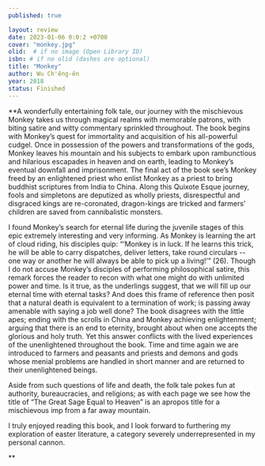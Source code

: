 ```yaml
---
published: true

layout: review
date: 2023-01-06 0:0:2 +0700
cover: "monkey.jpg"
olid:  # if no image (Open Library ID)
isbn: # if no olid (dashes are optional)
title: "Monkey"
author: Wu Ch'êng-ên
year: 2018
status: Finished
---
```


**A wonderfully entertaining folk tale, our journey with the mischievous Monkey takes us through magical realms with memorable patrons, with biting satire and witty commentary sprinkled throughout. The book begins with Monkey’s quest for immortality and acquisition of his all-powerful cudgel. Once in possession of the powers and transformations of the gods, Monkey leaves his mountain and his subjects to embark upon rambunctious and hilarious escapades in heaven and on earth, leading to Monkey’s eventual downfall and imprisonment. The final act of the book see’s Monkey freed by an enlightened priest who enlist Monkey as a priest to bring buddhist scriptures from India to China. Along this Quixote Esque journey, fools and simpletons are deputized as wholly priests, disrespectful and disgraced kings are re-coronated, dragon-kings are tricked and farmers' children are saved from cannibalistic monsters.

I found Monkey’s search for eternal life during the juvenile stages of this epic extremely interesting and very informing. As Monkey is learning the art of cloud riding, his disciples quip: “‘Monkey is in luck. If he learns this trick, he will be able to carry dispatches, deliver letters, take round circulars -- one way or another he will always be able to pick up a living!’” (26). Though I do not accuse Monkey’s disciples of performing philosophical satire, this remark  forces the reader to recon with what one might do with unlimited power and time. Is it true, as the underlings suggest, that we will fill up our eternal time with eternal tasks? And does this frame of reference then posit that a natural death is equivalent to a termination of work; is passing away amenable with saying a job well done? The book disagrees with the little apes; ending with the scrolls in China and Monkey achieving enlightenment; arguing that there is an end to eternity, brought about when one accepts the glorious and holy truth. Yet this answer conflicts with the lived experiences of the unenlightened throughout the book. Time and time again we are introduced to farmers and peasants and priests and demons and gods whose menial problems are handled in short manner and are returned to their unenlightened beings.

Aside from such questions of life and death, the folk tale pokes fun at authority, bureaucracies, and religions; as with each page we see how the title of “The Great Sage Equal to Heaven” is an apropos title for a mischievous imp from a far away mountain.

I truly enjoyed reading this book, and I look forward to furthering my exploration of easter literature, a category severely underrepresented in my personal cannon.

**

